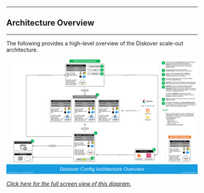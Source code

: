 <p id="architecture_diagram"></p>

___
## </a>Architecture Overview
___
The following provides a high-level overview of the Diskover scale-out architecture.

![Image: Diskover Reference Diagram Architecture](images/diagram_diskover_architecture_config_2024071801.png)

_[Click here for the full screen view of this diagram.](images/diagram_diskover_architecture_config_2024071801.png)_

